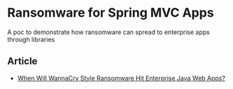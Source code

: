# Ransomware for Spring MVC Apps
A poc to demonstrate how ransomware can spread to enterprise apps through libraries

## Article
- [When Will WannaCry Style Ransomware Hit Enterprise Java Web Apps?](https://www.sourceclear.com/blog/2017-05-15-when-will-wannacry-style-ransomware-hit-enterprise-web-apps/)
